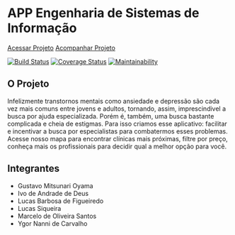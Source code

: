 # APP Engenharia de Sistemas de Informação 
[Acessar Projeto](https://eng-si.herokuapp.com)
[Acompanhar Projeto](https://www.pivotaltracker.com/n/projects/2465847)

[![Build Status](https://travis-ci.org/Siqs/eng_si.svg?branch=master)](https://travis-ci.org/Siqs/eng_si) [![Coverage Status](https://coveralls.io/repos/github/Siqs/eng_si/badge.svg?branch=master)](https://coveralls.io/github/Siqs/eng_si?branch=master) [![Maintainability](https://api.codeclimate.com/v1/badges/a99a88d28ad37a79dbf6/maintainability)](https://codeclimate.com/github/Siqs/eng_si/maintainability)

## O Projeto

Infelizmente transtornos mentais como ansiedade e depressão são cada vez mais comuns entre jovens e adultos, tornando, assim, imprescindivel a busca por ajuda especializada.
Porém é, também, uma busca bastante complicada e cheia de estigmas. Para isso criamos esse aplicativo: facilitar e incentivar a busca por especialistas para combatermos esses problemas.
Acesse nosso mapa para encontrar clínicas mais próximas, filtre por preço, conheça mais os profissionais para decidir qual a melhor opção para você.

## Integrantes

- Gustavo Mitsunari Oyama
- Ivo de Andrade de Deus
- Lucas Barbosa de Figueiredo
- Lucas Siqueira
- Marcelo de Oliveira Santos
- Ygor Nanni de Carvalho
